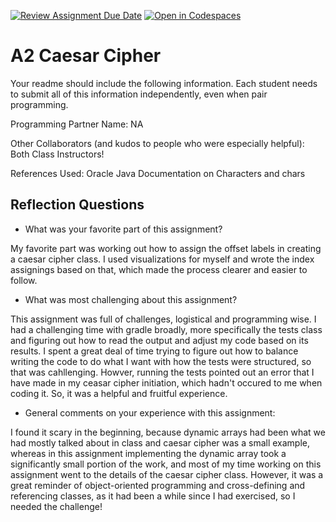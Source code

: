 [![Review Assignment Due Date](https://classroom.github.com/assets/deadline-readme-button-22041afd0340ce965d47ae6ef1cefeee28c7c493a6346c4f15d667ab976d596c.svg)](https://classroom.github.com/a/EMzpsL_M)
[![Open in Codespaces](https://classroom.github.com/assets/launch-codespace-2972f46106e565e64193e422d61a12cf1da4916b45550586e14ef0a7c637dd04.svg)](https://classroom.github.com/open-in-codespaces?assignment_repo_id=18173064)
# A2 Caesar Cipher

Your readme should include the following information. Each student needs to submit all of this information independently, even when pair programming. 

Programming Partner Name: NA

Other Collaborators (and kudos to people who were especially helpful): Both Class Instructors!

References Used: Oracle Java Documentation on Characters and chars


## Reflection Questions

- What was your favorite part of this assignment?

My favorite part was working out how to assign the offset labels in creating a caesar cipher class. I used visualizations for myself and wrote the index assignings based on that, which made the process clearer and easier to follow.

- What was most challenging about this assignment?

This assignment was full of challenges, logistical and programming wise. I had a challenging time with gradle broadly, more specifically the tests class and figuring out how to read the output and adjust my code based on its results. I spent a great deal of time trying to figure out how to balance writing the code to do what I want with how the tests were structured, so that was cahllenging. Howver, running the tests pointed out an error that I have made in my ceasar cipher initiation, which hadn't occured to me when coding it. So, it was a helpful and fruitful experience.

- General comments on your experience with this assignment:

I found it scary in the beginning, because dynamic arrays had been what we had mostly talked about in class and caesar cipher was a small example, whereas in this assignment implementing the dynamic array took a significantly small portion of the work, and most of my time working on this assignment went to the details of the caesar cipher class. However, it was a great reminder of object-oriented programming and cross-defining and referencing classes, as it had been a while since I had exercised, so I needed the challenge!